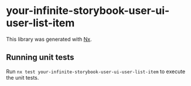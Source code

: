# your-infinite-storybook-user-ui-user-list-item

This library was generated with [Nx](https://nx.dev).

## Running unit tests

Run `nx test your-infinite-storybook-user-ui-user-list-item` to execute the unit tests.
